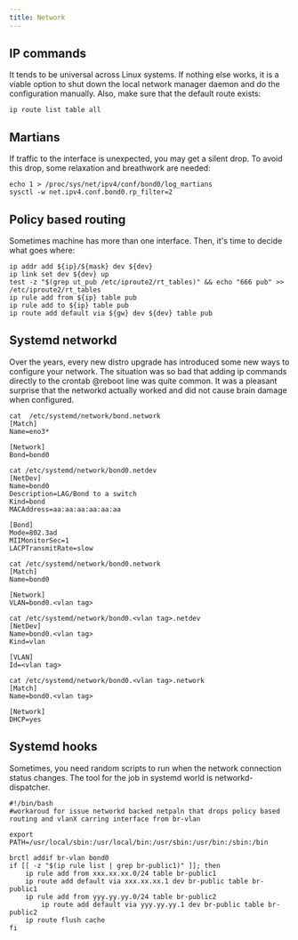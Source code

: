 ```yaml
---
title: Network
---
```

## IP commands
It tends to be universal across Linux systems. If nothing else works, it is a viable option to shut down the local network manager daemon and do the configuration manually. Also, make sure that the default route exists:  
```
ip route list table all
```

## Martians
If traffic to the interface is unexpected, you may get a silent drop. To avoid this drop, some relaxation and breathwork are needed:  
```
echo 1 > /proc/sys/net/ipv4/conf/bond0/log_martians
sysctl -w net.ipv4.conf.bond0.rp_filter=2
```

## Policy based routing
Sometimes machine has more than one interface. Then, it's time to decide what goes where:

```
ip addr add ${ip}/${mask} dev ${dev}
ip link set dev ${dev} up
test -z "$(grep ut_pub /etc/iproute2/rt_tables)" && echo "666 pub" >> /etc/iproute2/rt_tables
ip rule add from ${ip} table pub
ip rule add to ${ip} table pub
ip route add default via ${gw} dev ${dev} table pub
```

## Systemd networkd
Over the years, every new distro upgrade has introduced some new ways to configure your network. 
The situation was so bad that adding ip commands directly to the crontab @reboot line was quite common. 
It was a pleasant surprise that the networkd actually worked and did not cause brain damage when configured. 
```
cat  /etc/systemd/network/bond.network
[Match]
Name=eno3*

[Network]
Bond=bond0

cat /etc/systemd/network/bond0.netdev
[NetDev]
Name=bond0
Description=LAG/Bond to a switch
Kind=bond
MACAddress=aa:aa:aa:aa:aa:aa

[Bond]
Mode=802.3ad
MIIMonitorSec=1
LACPTransmitRate=slow

cat /etc/systemd/network/bond0.network 
[Match]
Name=bond0

[Network]
VLAN=bond0.<vlan tag>

cat /etc/systemd/network/bond0.<vlan tag>.netdev 
[NetDev]
Name=bond0.<vlan tag>
Kind=vlan

[VLAN]
Id=<vlan tag>

cat /etc/systemd/network/bond0.<vlan tag>.network
[Match]
Name=bond0.<vlan tag>

[Network]
DHCP=yes
``` 
## Systemd hooks
Sometimes, you need random scripts to run when the network connection status changes. The tool for the job in systemd world is networkd-dispatcher.
```
#!/bin/bash
#workaroud for issue networkd backed netpaln that drops policy based routing and vlanX carring interface from br-vlan

export PATH=/usr/local/sbin:/usr/local/bin:/usr/sbin:/usr/bin:/sbin:/bin

brctl addif br-vlan bond0
if [[ -z "$(ip rule list | grep br-public1)" ]]; then
	ip rule add from xxx.xx.xx.0/24 table br-public1
	ip route add default via xxx.xx.xx.1 dev br-public table br-public1
	ip rule add from yyy.yy.yy.0/24 table br-public2
        ip route add default via yyy.yy.yy.1 dev br-public table br-public2
	ip route flush cache
fi
```
